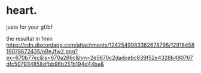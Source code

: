 # heart.
juste for your gf/bf

the resultat in 1min 
https://cdn.discordapp.com/attachments/1242549983362678796/1291845819078672435/oBeJfw2.png?ex=670b77ec&is=670a266c&hm=2e5670c2dadcebc639f52e4328b480767dfc507934858dfbb96b251b194d44be&
